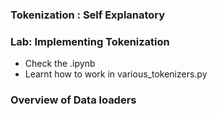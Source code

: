 ### Tokenization : Self Explanatory

### Lab: Implementing Tokenization

- Check the .ipynb
- Learnt how to work in various_tokenizers.py

### Overview of Data loaders


